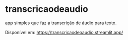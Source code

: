 # transcricaodeaudio
app simples que faz a transcrição de áudio para texto.

Disponível em:
https://transcricaodeoaudio.streamlit.app/

